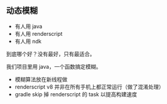 ## 动态模糊
- 有人用 java
- 有人用 renderscript
- 有人用 ndk

到底哪个好？没有最好，只有最适合。

我们项目里用 java，一个函数搞定模糊。

- 模糊算法放在新线程做
- renderscript v8 并非在所有手机上都正常运行（做了混淆处理）
- gradle skip 掉 renderscript 的 task 以提高构建速度